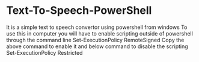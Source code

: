 # Text-To-Speech-PowerShell
It is a simple text to speech convertor using powershell from windows
To use this in computer you will have to enable scripting outside of powershell through the command line 
Set-ExecutionPolicy RemoteSigned
Copy the above command to enable it and below command to disable the scripting
Set-ExecutionPolicy Restricted
